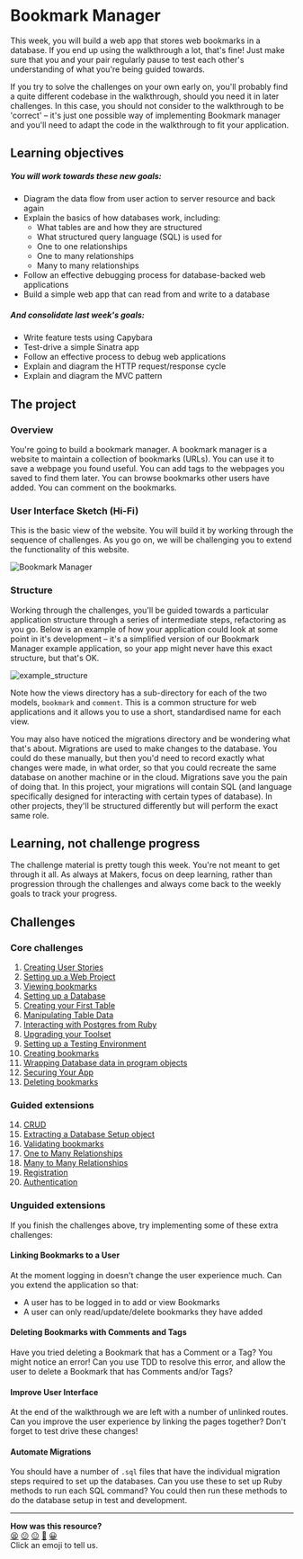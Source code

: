 # Bookmark Manager

This week, you will build a web app that stores web bookmarks in a database. If you end up using the walkthrough a lot, that's fine! Just make sure that you and your pair regularly pause to test each other's understanding of what you're being guided towards.

If you try to solve the challenges on your own early on, you'll probably find a quite different codebase in the walkthrough, should you need it in later challenges. In this case, you should not consider to the walkthrough to be 'correct' – it's just one possible way of implementing Bookmark manager and you'll need to adapt the code in the walkthrough to fit your application.

## Learning objectives
##### You will work towards these new goals:

* Diagram the data flow from user action to server resource and back again
* Explain the basics of how databases work, including:
   - What tables are and how they are structured
   - What structured query language (SQL) is used for
   - One to one relationships
   - One to many relationships
   - Many to many relationships
* Follow an effective debugging process for database-backed web applications
* Build a simple web app that can read from and write to a database

##### And consolidate last week's goals:

* Write feature tests using Capybara
* Test-drive a simple Sinatra app
* Follow an effective process to debug web applications
* Explain and diagram the HTTP request/response cycle
* Explain and diagram the MVC pattern

## The project

### Overview

You're going to build a bookmark manager.  A bookmark manager is a website to maintain a collection of bookmarks (URLs). You can use it to save a webpage you found useful. You can add tags to the webpages you saved to find them later. You can browse bookmarks other users have added. You can comment on the bookmarks.

### User Interface Sketch (Hi-Fi)

This is the basic view of the website. You will build it by working through the sequence of challenges. As you go on, we will be challenging you to extend the functionality of this website.

![](https://dchtm6r471mui.cloudfront.net/hackpad.com_jubMxdBrjni_p.52567_1380279073159_Screen%20Shot%202013-09-27%20at%2011.06.12.png "Bookmark Manager")

### Structure

Working through the challenges, you'll be guided towards a particular application structure through a series of intermediate steps, refactoring as you go. Below is an example of how your application could look at some point in it's development – it's a simplified version of our Bookmark Manager example application, so your app might never have this exact structure, but that's OK.

![example_structure](/images/example_structure.png)

Note how the views directory has a sub-directory for each of the two models, `bookmark` and `comment`. This is a common structure for web applications and it allows you to use a short, standardised name for each view.

You may also have noticed the migrations directory and be wondering what that's about. Migrations are used to make changes to the database. You could do these manually, but then you'd need to record exactly what changes were made, in what order, so that you could recreate the same database on another machine or in the cloud. Migrations save you the pain of doing that. In this project, your migrations will contain SQL (and language specifically designed for interacting with certain types of database). In other projects, they'll be structured differently but will perform the exact same role.

## Learning, not challenge progress

The challenge material is pretty tough this week. You're not meant to get through it all.  As always at Makers, focus on deep learning, rather than progression through the challenges and always come back to the weekly goals to track your progress.

## Challenges

### Core challenges
 1. [Creating User Stories](01_creating_user_stories.md)
 2. [Setting up a Web Project](02_setting_up_a_web_project.md)
 3. [Viewing bookmarks](03_viewing_bookmarks.md)
 4. [Setting up a Database](04_setting_up_a_database.md)
 5. [Creating your First Table](05_creating_your_first_table.md)
 6. [Manipulating Table Data](06_manipulating_table_data.md)
 7. [Interacting with Postgres from Ruby](07_interacting_with_postgres_from_ruby.md)
 8. [Upgrading your Toolset](08_upgrading_your_toolset.md)
 9. [Setting up a Testing Environment](09_setting_up_a_testing_environment.md)
 10. [Creating bookmarks](10_creating_bookmarks.md)
 11. [Wrapping Database data in program objects](11_wrapping_database_data_in_program_objects.md)
 12. [Securing Your App](./12_securing_your_app.md)
 13. [Deleting bookmarks](13_deleting_bookmarks.md)

### Guided extensions
 14. [CRUD](14_crud.md)
 15. [Extracting a Database Setup object](15_extracting_a_database_setup_object.md)
 16. [Validating bookmarks](16_validating_bookmarks.md)
 17. [One to Many Relationships](17_one_to_many_relations.md)
 18. [Many to Many Relationships](18_many_to_many_relationships.md)
 19. [Registration](19_registration.md)
 20. [Authentication](20_authentication.md)

### Unguided extensions

If you finish the challenges above, try implementing some of these extra challenges:

#### Linking Bookmarks to a User

At the moment logging in doesn't change the user experience much. Can you extend the application so that:

- A user has to be logged in to add or view Bookmarks
- A user can only read/update/delete bookmarks they have added

#### Deleting Bookmarks with Comments and Tags

Have you tried deleting a Bookmark that has a Comment or a Tag? You might notice an error!
Can you use TDD to resolve this error, and allow the user to delete a Bookmark that has Comments and/or Tags?

#### Improve User Interface

At the end of the walkthrough we are left with a number of unlinked routes. Can you improve the user experience by linking the pages together? Don't forget to test drive these changes!

#### Automate Migrations

You should have a number of `.sql` files that have the individual migration steps required to set up the databases. Can you use these to set up Ruby methods to run each SQL command? You could then run these methods to do the database setup in test and development.

<!-- BEGIN GENERATED SECTION DO NOT EDIT -->

---

**How was this resource?**  
[😫](https://airtable.com/shrUJ3t7KLMqVRFKR?prefill_Repository=makersacademy/course&prefill_File=bookmark_manager/00_challenge_map.md&prefill_Sentiment=😫) [😕](https://airtable.com/shrUJ3t7KLMqVRFKR?prefill_Repository=makersacademy/course&prefill_File=bookmark_manager/00_challenge_map.md&prefill_Sentiment=😕) [😐](https://airtable.com/shrUJ3t7KLMqVRFKR?prefill_Repository=makersacademy/course&prefill_File=bookmark_manager/00_challenge_map.md&prefill_Sentiment=😐) [🙂](https://airtable.com/shrUJ3t7KLMqVRFKR?prefill_Repository=makersacademy/course&prefill_File=bookmark_manager/00_challenge_map.md&prefill_Sentiment=🙂) [😀](https://airtable.com/shrUJ3t7KLMqVRFKR?prefill_Repository=makersacademy/course&prefill_File=bookmark_manager/00_challenge_map.md&prefill_Sentiment=😀)  
Click an emoji to tell us.

<!-- END GENERATED SECTION DO NOT EDIT -->
